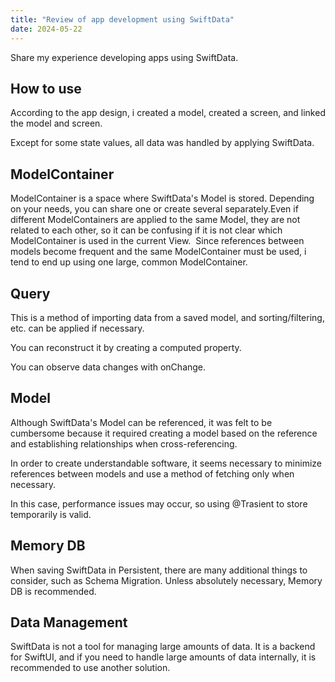 ```yaml
---
title: "Review of app development using SwiftData"
date: 2024-05-22
---
```


Share my experience developing apps using SwiftData.
​
## How to use
According to the app design, i created a model, created a screen, and linked the model and screen.

Except for some state values, all data was handled by applying SwiftData.
​
## ModelContainer
ModelContainer is a space where SwiftData's Model is stored. Depending on your needs, you can share one or create several separately.
​
Even if different ModelContainers are applied to the same Model, they are not related to each other, so it can be confusing if it is not clear which ModelContainer is used in the current View.
​
Since references between models become frequent and the same ModelContainer must be used, i tend to end up using one large, common ModelContainer.
​
## Query
This is a method of importing data from a saved model, and sorting/filtering, etc. can be applied if necessary.

You can reconstruct it by creating a computed property.

You can observe data changes with onChange.
​
## Model
Although SwiftData's Model can be referenced, it was felt to be cumbersome because it required creating a model based on the reference and establishing relationships when cross-referencing.

In order to create understandable software, it seems necessary to minimize references between models and use a method of fetching only when necessary.

In this case, performance issues may occur, so using @Trasient to store temporarily is valid.
​
## Memory DB
When saving SwiftData in Persistent, there are many additional things to consider, such as Schema Migration. Unless absolutely necessary, Memory DB is recommended.
​
## Data Management
SwiftData is not a tool for managing large amounts of data. It is a backend for SwiftUI, and if you need to handle large amounts of data internally, it is recommended to use another solution.
